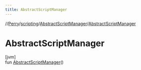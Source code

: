 ```yaml
---
title: AbstractScriptManager
---
```

//[Perry](../../../index.html)/[scripting](../index.html)/[AbstractScriptManager](index.html)/[AbstractScriptManager](-abstract-script-manager.html)



# AbstractScriptManager



[jvm]\
fun [AbstractScriptManager](-abstract-script-manager.html)()




